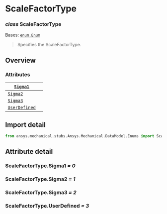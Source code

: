<a id="scalefactortype"></a>

# ScaleFactorType

<a id="ScaleFactorType"></a>

### *class* ScaleFactorType

Bases: [`enum.Enum`](https://docs.python.org/3/library/enum.html#enum.Enum)

> Specifies the ScaleFactorType.

> <!-- !! processed by numpydoc !! -->

<a id="overview"></a>

## Overview

### Attributes

| [`Sigma1`](#ScaleFactorType.Sigma1)           |    |
|-----------------------------------------------|----|
| [`Sigma2`](#ScaleFactorType.Sigma2)           |    |
| [`Sigma3`](#ScaleFactorType.Sigma3)           |    |
| [`UserDefined`](#ScaleFactorType.UserDefined) |    |

<a id="import-detail"></a>

## Import detail

```python
from ansys.mechanical.stubs.Ansys.Mechanical.DataModel.Enums import ScaleFactorType
```

<a id="attribute-detail"></a>

## Attribute detail

<a id="ScaleFactorType.Sigma1"></a>

### ScaleFactorType.Sigma1 *= 0*

<a id="ScaleFactorType.Sigma2"></a>

### ScaleFactorType.Sigma2 *= 1*

<a id="ScaleFactorType.Sigma3"></a>

### ScaleFactorType.Sigma3 *= 2*

<a id="ScaleFactorType.UserDefined"></a>

### ScaleFactorType.UserDefined *= 3*
